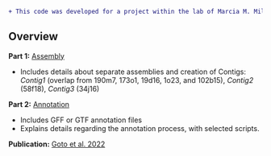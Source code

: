 ```diff
+ This code was developed for a project within the lab of Marcia M. Miller.
```

## Overview

**Part 1:** [Assembly](https://github.com/cwarden45/Miller_Red_Jungle_Fowl_MHCY/tree/main/Part1_Assembly)

 - Includes details about separate assemblies and creation of Contigs: *Contig1* (overlap from 190m7, 173o1, 19d16, 1o23, and 102b15), *Contig2* (58f18), *Contig3* (34j16)

**Part 2:** [Annotation](https://github.com/cwarden45/Miller_Red_Jungle_Fowl_MHCY/tree/main/Part2_Annotation)

 - Includes GFF or GTF annotation files
 - Explains details regarding the annotation process, with selected scripts.

**Publication:** [Goto et al. 2022](https://academic.oup.com/g3journal/article/12/11/jkac218/6673914)
